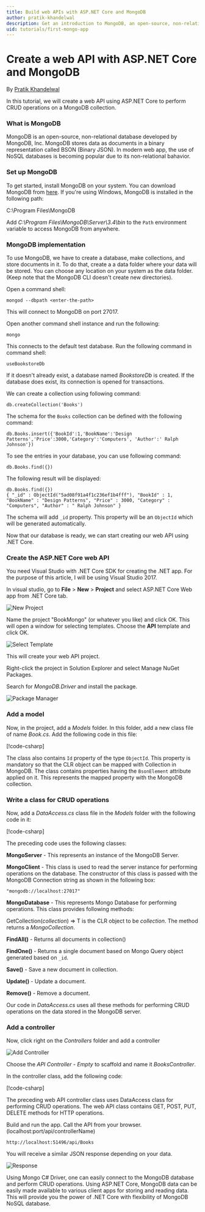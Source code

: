 ```yaml
---
title: Build web APIs with ASP.NET Core and MongoDB
author: pratik-khandelwal
description: Get an introduction to MongoDB, an open-source, non-relational database and how to build web APIs using MongoDB and ASP.NET Core.
uid: tutorials/first-mongo-app
---
```

# Create a web API with ASP.NET Core and MongoDB

By [Pratik Khandelwal](https://twitter.com/K2Prk)

In this tutorial, we will create a web API using ASP.NET Core to perform CRUD operations on a MongoDB collection.

### What is MongoDB

MongoDB is an open-source, non-relational database developed by MongoDB, Inc. MongoDB stores data as documents in a binary representation called BSON (Binary JSON). In modern web app, the use of NoSQL databases is becoming popular due to its non-relational bahavior.


### Set up MongoDB

To get started, install MongoDB on your system. You can download MongoDB from [here](https://docs.mongodb.com/manual/administration/install-community/). If you're using Windows, MongoDB is installed in the following path:

C:\Program Files\MongoDB

Add *C:\Program Files\MongoDB\Server\3.4\bin* to the `Path` environment variable to access MongoDB from anywhere.

### MongoDB implementation

To use MongoDB, we have to create a database, make collections, and store documents in it. To do that, create a a data folder where your data will be stored. You can choose any location on your system as the data folder. (Keep note that the MongoDB CLI doesn't create new directories).

Open a command shell:

```console
mongod --dbpath <enter-the-path>
```

This will connect to MongoDB on port 27017.

Open another command shell instance and run the following:	

```console
mongo
```

This connects to the default test database. Run the following command in command shell:

```console
useBookstoreDb
```

If it doesn't already exist, a database named *BookstoreDb* is created. If the database does exist, its connection is opened for transactions.

We can create a collection using following command:

```console
db.createCollection('Books')
```

The schema for the `Books` collection can be defined with the following command:

```console
db.Books.insert({'BookId':1,'BookName':'Design Patterns','Price':3000,'Category':'Computers', 'Author':' Ralph Johnson'})
```

To see the entries in your database, you can use following command:

```console
db.Books.find({})
```

The following result will be displayed:

```console
db.Books.find({})
{ "_id" : ObjectId("5ad08f91a4f1c236ef1b4fff"), "BookId" : 1, "BookName" : "Design Patterns", "Price" : 3000, "Category" : "Computers", "Author" : " Ralph Johnson" }
```

The schema will add `_id` property. This property will be an `ObjectId` which will be generated automatically.

Now that our database is ready, we can start creating our web API using .NET Core.

### Create the ASP.NET Core web API

You need Visual Studio with .NET Core SDK for creating the .NET app. For the purpose of this article, I will be using Visual Studio 2017.

In visual studio, go to **File** > **New** > **Project** and select ASP.NET Core Web app from .NET Core tab.

![New Project](~/tutorials/first-mongo-app/_static/newProject.png)

Name the project "BookMongo" (or whatever you like) and click OK. This will open a window for selecting templates. Choose the **API** template and click OK.

![Select Template](~/tutorials/first-mongo-app/_static/apiTemplate.png)

This will create your web API project.

Right-click the project in Solution Explorer and select Manage NuGet Packages.

Search for *MongoDB.Driver* and install the package.

![Package Manager](~/tutorials/first-mongo-app/_static/MongoDriver.png)

### Add a model

Now, in the project, add a *Models* folder. In this folder, add a new class file of name *Book.cs*. Add the following code in this file:

[!code-csharp[](~/tutorials/first-mongo-app/sample/BookstoreAPI/Models/Book.cs?name=snippet_1)]

The class also contains `Id` property of the type `ObjectId`. This property is mandatory so that the CLR object can be mapped with Collection in MongoDB. The class contains properties having the `BsonElement` attribute applied on it. This represents the mapped property with the MongoDB collection.

### Write a class for CRUD operations

Now, add a *DataAccess.cs* class file in the *Models* folder with the following code in it:

[!code-csharp[](~/tutorials/first-mongo-app/sample/BookstoreAPI/Models/DataAccess.cs?name=snippet_1)]

The preceding code uses the following classes:

**MongoServer** - This represents an instance of the MongoDB Server.

**MongoClient** - This class is used to read the server instance for performing operations on the database. The constructor of this class is passed with the MongoDB Connection string as shown in the following box:

```console
"mongodb://localhost:27017"
```

**MongoDatabase** - This represents Mongo Database for performing operations. This class provides following methods:

GetCollection<T>(*collection*) => T is the CLR object to be *collection*. The method returns a *MongoCollection*.

**FindAll()** - Returns all documents in collection()

**FindOne()** - Returns a single document based on Mongo Query object generated based on `_id`.

**Save()** - Save a new document in collection.

**Update()** - Update a document.

**Remove()** - Remove a document.

Our code in *DataAccess.cs* uses all these methods for performing CRUD operations on the data stored in the MongoDB server.

### Add a controller

Now, click right on the *Controllers* folder and add a controller

![Add Controller](~/tutorials/first-mongo-app/_static/addController.png)

Choose the *API Controller - Empty* to scaffold and name it *BooksController*.

In the controller class, add the following code:

[!code-csharp[](~/tutorials/first-mongo-app/sample/BookstoreAPI/Controllers/BooksController.cs?name=snippet_1)]

The preceding web API controller class uses DataAccess class for performing CRUD operations. The web API class contains GET, POST, PUT, DELETE methods for HTTP operations.

Build and run the app. Call the API from your browser. 
(localhost:port/api/controllerName)

```console
http://localhost:51496/api/Books
```

You will receive a similar JSON response depending on your data.

![Response](~/tutorials/first-mongo-app/_static/jsonResponse.png)

Using Mongo C# Driver, one can easily connect to the MongoDB database and perform CRUD operations. Using ASP.NET Core, MongoDB data can be easily made available to various client apps for storing and reading data. This will provide you the power of .NET Core with flexibility of MongoDB NoSQL database.

